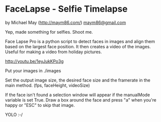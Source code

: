 FaceLapse - Selfie Timelapse
==================================
by Michael May (http://maym86.com/) maym86@gmail.com

Yep, made something for selfies. Shoot me.

Face Lapse Pro is a python script to detect faces in images and align them based on the largest face position. It then creates a video of the images. Useful for making a video from holiday pictures.

http://youtu.be/1eyJukKPo3g 

Put your images in ./images

Set the output image size, the desired face size and the framerate in the main method. (fps, faceHeight, videoSize)

If the face isn't found a selection window will appear if the manualMode variable is set True. Draw a box around the face and press "a" when you're happy or "ESC" to skip that image.

YOLO :-/




